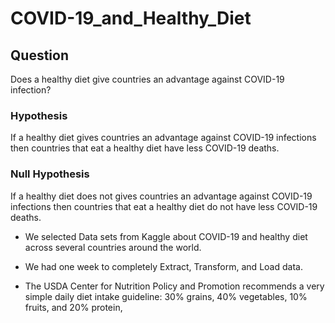# COVID-19_and_Healthy_Diet

## Question 
Does a healthy diet give countries an advantage against COVID-19 infection?
### Hypothesis
If a healthy diet gives countries an advantage against COVID-19 infections then countries that eat a healthy diet have less COVID-19 deaths.
### Null Hypothesis
If a healthy diet does not gives countries an advantage against COVID-19 infections then countries that eat a healthy diet do not have less COVID-19 deaths.

* We selected Data sets from Kaggle about COVID-19 and healthy diet across several countries around the world. 
* We had one week to completely Extract, Transform, and Load data.

* The USDA Center for Nutrition Policy and Promotion recommends a very simple daily diet intake guideline: 30% grains, 40% vegetables, 10% fruits, and 20% protein,